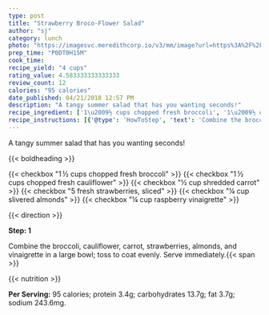 ```yaml
---
type: post
title: "Strawberry Broco-Flower Salad"
author: "sj"
category: lunch
photo: "https://imagesvc.meredithcorp.io/v3/mm/image?url=https%3A%2F%2Fimages.media-allrecipes.com%2Fuserphotos%2F790939.jpg"
prep_time: "P0DT0H15M"
cook_time: 
recipe_yield: "4 cups"
rating_value: 4.583333333333333
review_count: 12
calories: "95 calories"
date_published: 04/21/2018 12:57 PM
description: "A tangy summer salad that has you wanting seconds!"
recipe_ingredient: ['1\u2009½ cups chopped fresh broccoli', '1\u2009½ cups chopped fresh cauliflower', '½ cup shredded carrot', '5 fresh strawberries, sliced', '¼ cup slivered almonds', '¼ cup raspberry vinaigrette']
recipe_instructions: [{'@type': 'HowToStep', 'text': 'Combine the broccoli, cauliflower, carrot, strawberries, almonds, and vinaigrette in a large bowl; toss to coat evenly. Serve immediately.\n'}]
---
```


A tangy summer salad that has you wanting seconds! 

{{< boldheading >}}

{{< checkbox "1 ½ cups chopped fresh broccoli" >}}
{{< checkbox "1 ½ cups chopped fresh cauliflower" >}}
{{< checkbox "½ cup shredded carrot" >}}
{{< checkbox "5  fresh strawberries, sliced" >}}
{{< checkbox "¼ cup slivered almonds" >}}
{{< checkbox "¼ cup raspberry vinaigrette" >}}


{{< direction >}}

**Step: 1**

Combine the broccoli, cauliflower, carrot, strawberries, almonds, and vinaigrette in a large bowl; toss to coat evenly. Serve immediately.{{< span >}}

{{< nutrition >}}

**Per Serving:** 95 calories; protein 3.4g; carbohydrates 13.7g; fat 3.7g; sodium 243.6mg.
